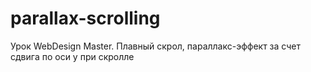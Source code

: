 # parallax-scrolling
Урок WebDesign Master. Плавный скрол, параллакс-эффект за счет сдвига по оси у при скролле
